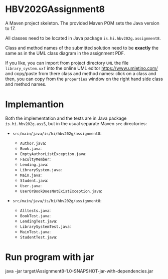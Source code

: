# HBV202GAssignment8
A Maven project skeleton. The provided Maven POM sets the Java version to 17.

All classes need to be located in Java package `is.hi.hbv202g.assignment8`.

Class and method names of the submitted solution need to be **exactly** the same 
as in the UML class diagram in the assignment PDF. 

If you like, you can import from project directory `UML` the file 
`library_system.uxf` into the online UML editor https://www.umletino.com/ 
and copy/paste from there class and method names: click on a class and then, 
you can copy from the `properties` window on the right hand side class 
and method names.

# Implemantion
Both the implementation and the tests are in Java package `is.hi.hbv202g.ass5`, 
but in the usual separate Maven `src` directories:

- `src/main/java/is/hi/hbv202g/assignment8`:
  - `Author.java`:
  - `Book.java`:
  - `EmptyAuthorListException.java`:
  - `FacultyMember`:
  - `Lending.java`:
  - `LibrarySystem.java`:
  - `Main.java`:
  - `Student.java`:
  - `User.java`:
  - `UserOrBookDoesNotExistException.java`:

- `src/main/java/is/hi/hbv202g/assignment8`:
  - `Alltests.java`:
  - `BookTest.java`:
  - `LendingTest.java`:
  - `LibrarySystemTest.java`:
  - `MainTest.java`:
  - `StudentTest.java`:



# Run program with jar
java -jar target/Assignment8-1.0-SNAPSHOT-jar-with-dependencies.jar
